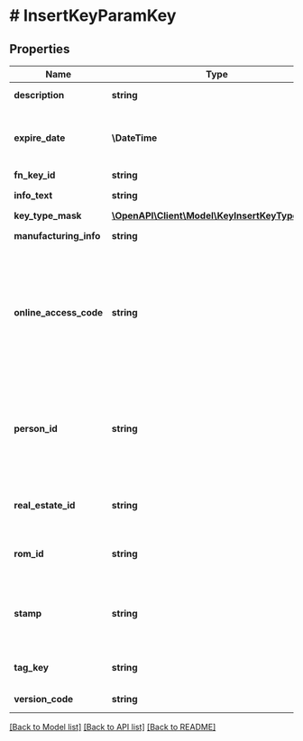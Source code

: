 # # InsertKeyParamKey

## Properties

Name | Type | Description | Notes
------------ | ------------- | ------------- | -------------
**description** | **string** | Description text | [optional]
**expire_date** | **\DateTime** | Expiration date. Null if the key doesn&#39;t expire. | [optional]
**fn_key_id** | **string** | Key ID | [optional]
**info_text** | **string** | Additional info text | [optional]
**key_type_mask** | [**\OpenAPI\Client\Model\KeyInsertKeyTypeMask**](KeyInsertKeyTypeMask.md) |  | [optional]
**manufacturing_info** | **string** | Manufacturing info | [optional]
**online_access_code** | **string** | PIN code consisting of 5 digits. Network modules may contain calendar controls which require this code for access. | [optional]
**person_id** | **string** | Person to whom the key is linked to. Null if the key isn&#39;t linked to anyone. This is **required** field for S50 phone key. | [optional]
**real_estate_id** | **string** | ID of the real estate where this key belongs to. | [optional]
**rom_id** | **string** | ROM ID. Not used in inserting new key. | [optional]
**stamp** | **string** | Stamp. Number consisting of 4 digits written to the physical key. | [optional]
**tag_key** | **string** | RFID Tag. Empty string if not given. | [optional]
**version_code** | **string** | Version information | [optional]

[[Back to Model list]](../../README.md#models) [[Back to API list]](../../README.md#endpoints) [[Back to README]](../../README.md)
